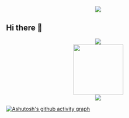 <!-- 循环字体 -->
<h1 align="center"> <a href="https://sunguoqi.com/"> <img src="https://readme-typing-svg.herokuapp.com/?lines=console.log(%22Hello%2C%20World!%22);小孙同学祝您今天愉快!&center=true&size=27"> </a> </h1>

## Hi there 👋

<!-- 基本信息 -->
<div align="center"> <img src="![Metrics](https://metrics.lecoq.io/aihhhhhh521?template=classic&base=header%2C%20activity%2C%20community%2C%20repositories%2C%20metadata&base.indepth=false&base.hireable=false&base.skip=false&config.timezone=Asia%2FShanghai)"> </div>

<!-- 贡献 -->
<div align="center"> <img height="137px" src="https://github-readme-stats.vercel.app/api?username=aihhhhhh521&hide_title=true&hide_border=true&show_icons=trueline_height=21&theme=bear" /> </div>

<!-- 奖杯 -->
<div align="center"> <img src="https://github-profile-trophy.vercel.app/?username=aihhhhhh521&theme=darkhub" /> </div>

<!-- 活跃值 -->
[![Ashutosh's github activity graph](https://github-readme-activity-graph.vercel.app/graph?username=aihhhhhh521&theme=github)](https://github.com/ashutosh00710/github-readme-activity-graph)

<!--
**aihhhhhh521/aihhhhhh521** is a ✨ _special_ ✨ repository because its `README.md` (this file) appears on your GitHub profile.

Here are some ideas to get you started:

- 🔭 I’m currently working on ...
- 🌱 I’m currently learning ...
- 👯 I’m looking to collaborate on ...
- 🤔 I’m looking for help with ...
- 💬 Ask me about ...
- 📫 How to reach me: ...
- 😄 Pronouns: ...
- ⚡ Fun fact: ...
-->
